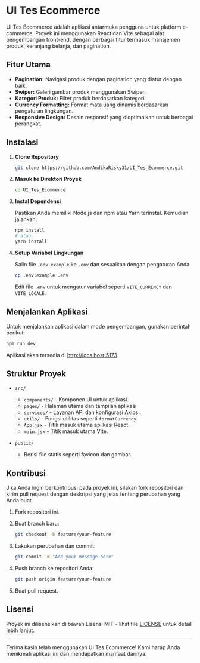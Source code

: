 # UI Tes Ecommerce

UI Tes Ecommerce adalah aplikasi antarmuka pengguna untuk platform e-commerce. Proyek ini menggunakan React dan Vite sebagai alat pengembangan front-end, dengan berbagai fitur termasuk manajemen produk, keranjang belanja, dan pagination.

## Fitur Utama

- **Pagination:** Navigasi produk dengan pagination yang diatur dengan baik.
- **Swiper:** Galeri gambar produk menggunakan Swiper.
- **Kategori Produk:** Filter produk berdasarkan kategori.
- **Currency Formatting:** Format mata uang dinamis berdasarkan pengaturan lingkungan.
- **Responsive Design:** Desain responsif yang dioptimalkan untuk berbagai perangkat.

## Instalasi

1. **Clone Repository**

    ```bash
    git clone https://github.com/AndikaRisky31/UI_Tes_Ecommerce.git
    ```

2. **Masuk ke Direktori Proyek**

    ```bash
    cd UI_Tes_Ecommerce
    ```

3. **Instal Dependensi**

    Pastikan Anda memiliki Node.js dan npm atau Yarn terinstal. Kemudian jalankan:

    ```bash
    npm install
    # atau
    yarn install
    ```

4. **Setup Variabel Lingkungan**

    Salin file `.env.example` ke `.env` dan sesuaikan dengan pengaturan Anda:

    ```bash
    cp .env.example .env
    ```

    Edit file `.env` untuk mengatur variabel seperti `VITE_CURRENCY` dan `VITE_LOCALE`.

## Menjalankan Aplikasi

Untuk menjalankan aplikasi dalam mode pengembangan, gunakan perintah berikut:

  ```bash
  npm run dev
  ```

Aplikasi akan tersedia di [http://localhost:5173](http://localhost:5173).

## Struktur Proyek

- `src/`
  - `components/` - Komponen UI untuk aplikasi.
  - `pages/` - Halaman utama dan tampilan aplikasi.
  - `services/` - Layanan API dan konfigurasi Axios.
  - `utils/` - Fungsi utilitas seperti `formatCurrency`.
  - `App.jsx` - Titik masuk utama aplikasi React.
  - `main.jsx` - Titik masuk utama Vite.

- `public/`
  - Berisi file statis seperti favicon dan gambar.

## Kontribusi

Jika Anda ingin berkontribusi pada proyek ini, silakan fork repositori dan kirim pull request dengan deskripsi yang jelas tentang perubahan yang Anda buat.

1. Fork repositori ini.

2. Buat branch baru:

    ```bash
    git checkout -b feature/your-feature
    ```

3. Lakukan perubahan dan commit:

    ```bash
    git commit -m "Add your message here"
    ```

4. Push branch ke repositori Anda:

    ```bash
    git push origin feature/your-feature
    ```

5. Buat pull request.

## Lisensi

Proyek ini dilisensikan di bawah Lisensi MIT - lihat file [LICENSE](LICENSE) untuk detail lebih lanjut.

---

Terima kasih telah menggunakan UI Tes Ecommerce! Kami harap Anda menikmati aplikasi ini dan mendapatkan manfaat darinya.
```
